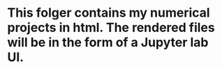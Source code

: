 # This folger contains my numerical projects in html. The rendered files will be in the form of a Jupyter lab UI. 
